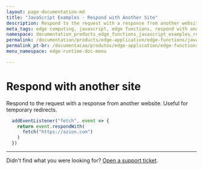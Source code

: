```yaml
---
layout: page-documentation-md
title: "JavaScript Examples - Respond with Another Site"
description: Respond to the request with a response from another website.
meta_tags: edge computing, javascript, edge functions, respond with another site
namespace: documentation_products_edge_functions_javascript_examples_respond_another_site
permalink: /documentation/products/edge-application/edge-functions/javascript-examples/respond-site/
permalink_pt-br: /documentacao/produtos/edge-application/edge-functions/javascript-examples/respond-site/
menu_namespace: edge-runtime-doc-menu

---
```

# Respond with another site

Respond to the request with a response from another website. Useful for temporary redirects.

```javascript
  addEventListener("fetch", event => {
    return event.respondWith(
      fetch("https://azion.com")
    )
  })
```

---

Didn't find what you were looking for? [Open a support ticket](https://tickets.azion.com/).
